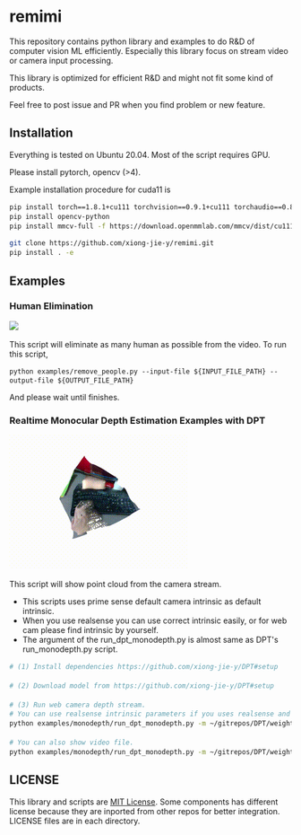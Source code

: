 # remimi
This repository contains python library and examples to do R&D of computer vision ML efficiently. Especially this library focus on stream video or camera input processing.

This library is optimized for efficient R&D and might not fit some kind of products.

Feel free to post issue and PR when you find problem or new feature.

## Installation
Everything is tested on Ubuntu 20.04.
Most of the script requires GPU.

Please install pytorch, opencv (>4).

Example installation procedure for cuda11 is

```bash
pip install torch==1.8.1+cu111 torchvision==0.9.1+cu111 torchaudio==0.8.1 -f https://download.pytorch.org/whl/torch_stable.html
pip install opencv-python
pip install mmcv-full -f https://download.openmmlab.com/mmcv/dist/cu111/torch1.8.0/index.html
```

```bash
git clone https://github.com/xiong-jie-y/remimi.git
pip install . -e
```

## Examples
### Human Elimination
![](./images/human_elim.gif)

This script will eliminate as many human as possible from the video.
To run this script,

```
python examples/remove_people.py --input-file ${INPUT_FILE_PATH} --output-file ${OUTPUT_FILE_PATH}
```

And please wait until finishes.

### Realtime Monocular Depth Estimation Examples with DPT
![](./images/monodepth_static.gif)

This script will show point cloud from the camera stream.

* This scripts uses prime sense default camera intrinsic as default intrinsic. 
* When you use realsense you can use correct intrinsic easily, or for web cam please find intrinsic by yourself.
* The argument of the run_dpt_monodepth.py is almost same as DPT's run_monodepth.py script.

```bash
# (1) Install dependencies https://github.com/xiong-jie-y/DPT#setup

# (2) Download model from https://github.com/xiong-jie-y/DPT#setup

# (3) Run web camera depth stream.
# You can use realsense intrinsic parameters if you uses realsense and add --use-realsense flag.
python examples/monodepth/run_dpt_monodepth.py -m ~/gitrepos/DPT/weights/dpt_hybrid-midas-501f0c75.pt

# You can also show video file.
python examples/monodepth/run_dpt_monodepth.py -m ~/gitrepos/DPT/weights/dpt_hybrid-midas-501f0c75.pt --input-file $VIDEO_FILE
```

## LICENSE
This library and scripts are [MIT License](LICENSE). Some components has different license because they are inported from other repos for better integration. LICENSE files are in each directory.